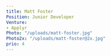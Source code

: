 ```yaml
---
title: Matt Foster
Position: Junior Developer
Venture:
- Applyr
Photo: "/uploads/matt-foster.jpg"
Photo2x: "/uploads/matt-foster@2x.jpg"
prio: 4
---
```

